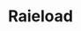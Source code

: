 ---
schema: default
title: Raieload
organization: Tallinna Linn
notes: ''
resources:
  - name: Raieload
    url: 'http://raie.tallinn.ee/open_xml.php'
    format: xml
license: ''
maintainer: ''
maintainer_email: ''
---